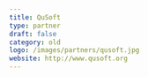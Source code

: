 ```yaml
---
title: QuSoft
type: partner
draft: false
category: old
logo: /images/partners/qusoft.jpg
website: http://www.qusoft.org
---
```

